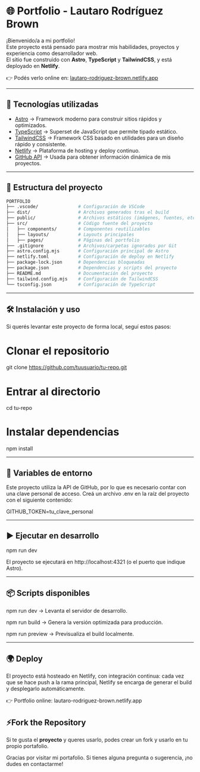 # 🌐 Portfolio - Lautaro Rodríguez Brown

¡Bienvenido/a a mi portfolio!  
Este proyecto está pensado para mostrar mis habilidades, proyectos y experiencia como desarrollador web.  
El sitio fue construido con **Astro**, **TypeScript** y **TailwindCSS**, y está deployado en **Netlify**.  

👉 Podés verlo online en: [lautaro-rodriguez-brown.netlify.app](https://lautaro-rodriguez-brown.netlify.app)

---

## 🚀 Tecnologías utilizadas

- [Astro](https://astro.build/) → Framework moderno para construir sitios rápidos y optimizados.  
- [TypeScript](https://www.typescriptlang.org/) → Superset de JavaScript que permite tipado estático.  
- [TailwindCSS](https://tailwindcss.com/) → Framework CSS basado en utilidades para un diseño rápido y consistente.  
- [Netlify](https://www.netlify.com/) → Plataforma de hosting y deploy continuo.  
- [GitHub API](https://docs.github.com/en/rest) → Usada para obtener información dinámica de mis proyectos.  

---

## 📂 Estructura del proyecto

```bash
PORTFOLIO
├── .vscode/               # Configuración de VSCode
├── dist/                  # Archivos generados tras el build
├── public/                # Archivos estáticos (imágenes, fuentes, etc.)
├── src/                   # Código fuente del proyecto
│   ├── components/        # Componentes reutilizables
│   ├── layouts/           # Layouts principales
│   ├── pages/             # Páginas del portfolio
├── .gitignore             # Archivos/carpetas ignorados por Git
├── astro.config.mjs       # Configuración principal de Astro
├── netlify.toml           # Configuración de deploy en Netlify
├── package-lock.json      # Dependencias bloqueadas
├── package.json           # Dependencias y scripts del proyecto
├── README.md              # Documentación del proyecto
├── tailwind.config.mjs    # Configuración de TailwindCSS
└── tsconfig.json          # Configuración de TypeScript
```
---

## 🛠️ Instalación y uso

Si querés levantar este proyecto de forma local, seguí estos pasos:
# Clonar el repositorio
git clone https://github.com/tuusuario/tu-repo.git

# Entrar al directorio
cd tu-repo

# Instalar dependencias
npm install

---

## 🔑 Variables de entorno

Este proyecto utiliza la API de GitHub, por lo que es necesario contar con una clave personal de acceso.
Creá un archivo .env en la raíz del proyecto con el siguiente contenido:

GITHUB_TOKEN=tu_clave_personal

---

## ▶️ Ejecutar en desarrollo

npm run dev

El proyecto se ejecutará en http://localhost:4321 (o el puerto que indique Astro).

---

## 📦 Scripts disponibles

npm run dev → Levanta el servidor de desarrollo.

npm run build → Genera la versión optimizada para producción.

npm run preview → Previsualiza el build localmente.

---

## 🌍 Deploy

El proyecto está hosteado en Netlify, con integración continua: cada vez que se hace push a la rama principal, Netlify se encarga de generar el build y desplegarlo automáticamente.

👉 Portfolio online: lautaro-rodriguez-brown.netlify.app

## ⚡Fork the Repository
Si te gusta el **proyecto** y queres usarlo, podes crear un fork y usarlo en tu propio portafolio.

Gracias por visitar mi portafolio. Si tienes alguna pregunta o sugerencia, ¡no dudes en contactarme!
